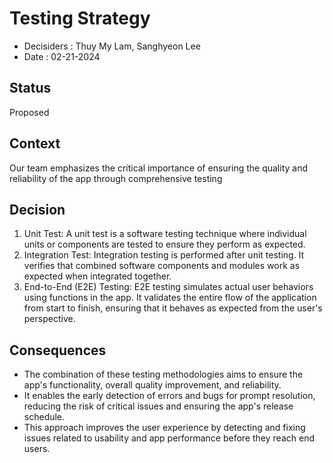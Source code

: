 # Testing Strategy

* Decisiders : Thuy My Lam, Sanghyeon Lee
* Date : 02-21-2024

## Status
Proposed

## Context
Our team emphasizes the critical importance of ensuring the quality and reliability of the app through comprehensive testing

## Decision
1. Unit Test: A unit test is a software testing technique where individual units or components are tested to ensure they perform as expected.
2. Integration Test: Integration testing is performed after unit testing. It verifies that combined software components and modules work as expected when integrated together.
3. End-to-End (E2E) Testing: E2E testing simulates actual user behaviors using functions in the app. It validates the entire flow of the application from start to finish, ensuring that it behaves as expected from the user's perspective.

## Consequences
- The combination of these testing methodologies aims to ensure the app's functionality, overall quality improvement, and reliability.
- It enables the early detection of errors and bugs for prompt resolution, reducing the risk of critical issues and ensuring the app's release schedule.
- This approach improves the user experience by detecting and fixing issues related to usability and app performance before they reach end users.